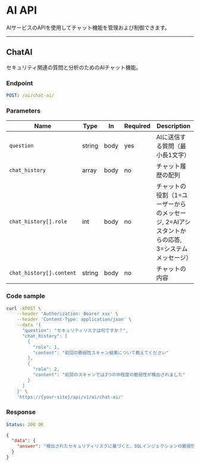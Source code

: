 # AI API

AIサービスのAPIを使用してチャット機能を管理および制御できます。

---

## ChatAI

セキュリティ関連の質問と分析のためのAIチャット機能。

### Endpoint

```yaml
POST: /ai/chat-ai/
```

### Parameters

| Name           | Type   | In    | Required | Description |
| -------------- | ------ | ----- | -------- | ----------- |
| `question` | string | body | yes | AIに送信する質問（最小長1文字） |
| `chat_history` | array | body | no | チャット履歴の配列 |
| `chat_history[].role` | int | body | no | チャットの役割（1=ユーザーからのメッセージ, 2=AIアシスタントからの応答, 3=システムメッセージ） |
| `chat_history[].content` | string | body | no | チャットの内容 |

### Code sample

```bash
curl -XPOST \
    --header 'Authorization: Bearer xxx' \
    --header 'Content-Type: application/json' \
    --data '{
      "question": "セキュリティリスクは何ですか？",
      "chat_history": [
        {
          "role": 1,
          "content": "前回の脆弱性スキャン結果について教えてください"
        },
        {
          "role": 2, 
          "content": "前回のスキャンでは3つの中程度の脆弱性が検出されました"
        }
      ]
    }' \
    'https://{your-site}/api/v1/ai/chat-ai/'
```

### Response

```yaml
Status: 200 OK
```

```json
{
  "data": {
    "answer": "検出されたセキュリティリスクに基づくと、SQLインジェクションの脆弱性が最も重要な問題です。データベースへの不正アクセスを防ぐため、パラメータ化クエリの実装を推奨します。"
  }
}
```
